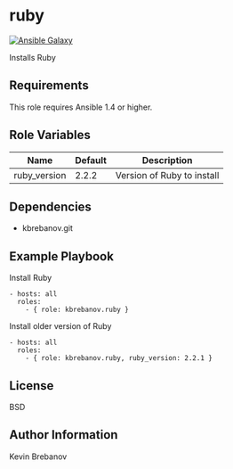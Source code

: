 ruby
====

[![Ansible Galaxy](https://img.shields.io/badge/galaxy-kbrebanov.ruby-660198.svg)](https://galaxy.ansible.com/list#/roles/3932)

Installs Ruby

Requirements
------------

This role requires Ansible 1.4 or higher.

Role Variables
--------------

| Name         | Default | Description                |
|--------------|---------|----------------------------|
| ruby_version | 2.2.2   | Version of Ruby to install |

Dependencies
------------

- kbrebanov.git

Example Playbook
----------------


Install Ruby
```
- hosts: all
  roles:
    - { role: kbrebanov.ruby }
```

Install older version of Ruby
```
- hosts: all
  roles:
    - { role: kbrebanov.ruby, ruby_version: 2.2.1 }
```

License
-------

BSD

Author Information
------------------

Kevin Brebanov
